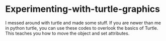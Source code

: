 # Experimenting-with-turtle-graphics
I messed around with turtle and made some stuff.
If you are newer than me in python turtle, you can use these codes to overlook the basics of Turtle. This teaches you how to move the object and set attributes.

